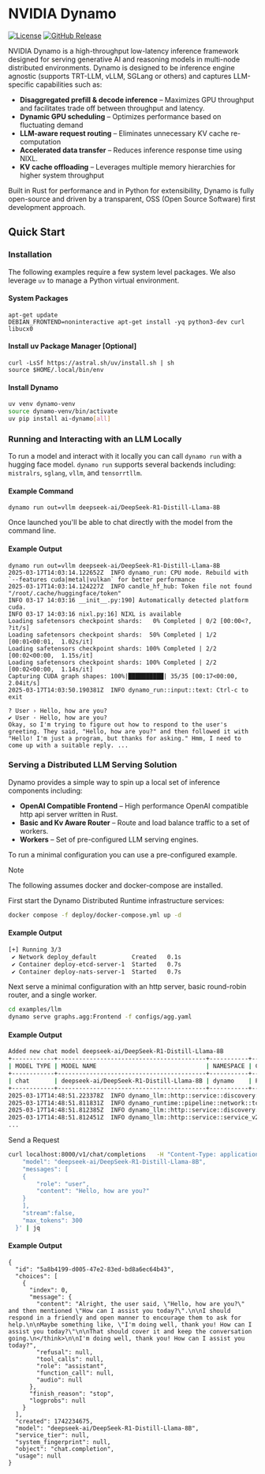 <!--
SPDX-FileCopyrightText: Copyright (c) 2024-2025 NVIDIA CORPORATION & AFFILIATES. All rights reserved.
SPDX-License-Identifier: Apache-2.0

Licensed under the Apache License, Version 2.0 (the "License");
you may not use this file except in compliance with the License.
You may obtain a copy of the License at

http://www.apache.org/licenses/LICENSE-2.0

Unless required by applicable law or agreed to in writing, software
distributed under the License is distributed on an "AS IS" BASIS,
WITHOUT WARRANTIES OR CONDITIONS OF ANY KIND, either express or implied.
See the License for the specific language governing permissions and
limitations under the License.
-->

# NVIDIA Dynamo

[![License](https://img.shields.io/badge/License-Apache_2.0-blue.svg)](https://opensource.org/licenses/Apache-2.0)
[![GitHub Release](https://img.shields.io/github/v/release/ai-dynamo/dynamo)](https://github.com/ai-dynamo/dynamo/releases/latest)

NVIDIA Dynamo is a high-throughput low-latency inference framework designed for serving generative AI and reasoning models in multi-node distributed environments. Dynamo is designed to be inference engine agnostic (supports TRT-LLM, vLLM, SGLang or others) and captures LLM-specific capabilities such as:

- **Disaggregated prefill & decode inference** – Maximizes GPU throughput and facilitates trade off between throughput and latency.
- **Dynamic GPU scheduling** – Optimizes performance based on fluctuating demand
- **LLM-aware request routing** – Eliminates unnecessary KV cache re-computation
- **Accelerated data transfer** – Reduces inference response time using NIXL.
- **KV cache offloading** – Leverages multiple memory hierarchies for higher system throughput

Built in Rust for performance and in Python for extensibility, Dynamo is fully open-source and driven by a transparent, OSS (Open Source Software) first development approach.

## Quick Start

### Installation

The following examples require a few system level packages.
We also leverage `uv` to manage a Python virtual environment.

#### System Packages

```
apt-get update
DEBIAN_FRONTEND=noninteractive apt-get install -yq python3-dev curl libucx0
```

#### Install uv Package Manager [Optional]

```
curl -LsSf https://astral.sh/uv/install.sh | sh
source $HOME/.local/bin/env
```

#### Install Dynamo


```bash
uv venv dynamo-venv
source dynamo-venv/bin/activate
uv pip install ai-dynamo[all]
```

### Running and Interacting with an LLM Locally

To run a model and interact with it locally you can call `dynamo
run` with a hugging face model. `dynamo run` supports several backends
including: `mistralrs`, `sglang`, `vllm`, and `tensorrtllm`.

#### Example Command

```
dynamo run out=vllm deepseek-ai/DeepSeek-R1-Distill-Llama-8B
```

Once launched you'll be able to chat directly with the model from the
command line.

#### Example Output
```
dynamo run out=vllm deepseek-ai/DeepSeek-R1-Distill-Llama-8B
2025-03-17T14:03:14.122652Z  INFO dynamo_run: CPU mode. Rebuild with `--features cuda|metal|vulkan` for better performance
2025-03-17T14:03:14.124227Z  INFO candle_hf_hub: Token file not found "/root/.cache/huggingface/token"
INFO 03-17 14:03:16 __init__.py:190] Automatically detected platform cuda.
INFO 03-17 14:03:16 nixl.py:16] NIXL is available
Loading safetensors checkpoint shards:   0% Completed | 0/2 [00:00<?, ?it/s]
Loading safetensors checkpoint shards:  50% Completed | 1/2 [00:01<00:01,  1.02s/it]
Loading safetensors checkpoint shards: 100% Completed | 2/2 [00:02<00:00,  1.15s/it]
Loading safetensors checkpoint shards: 100% Completed | 2/2 [00:02<00:00,  1.14s/it]
Capturing CUDA graph shapes: 100%|██████████| 35/35 [00:17<00:00,  2.04it/s]
2025-03-17T14:03:50.190381Z  INFO dynamo_run::input::text: Ctrl-c to exit
```

```
? User › Hello, how are you?
✔ User · Hello, how are you?
Okay, so I'm trying to figure out how to respond to the user's greeting. They said, "Hello, how are you?" and then followed it with "Hello! I'm just a program, but thanks for asking." Hmm, I need to come up with a suitable reply. ...
```

### Serving a Distributed LLM Serving Solution

Dynamo provides a simple way to spin up a local set of inference
components including:

- **OpenAI Compatible Frontend** – High performance OpenAI compatible http api server written in Rust.
- **Basic and Kv Aware Router** – Route and load balance traffic to a set of workers.
- **Workers** – Set of pre-configured LLM serving engines.

To run a minimal configuration you can use a pre-configured
example.

> [!NOTE]
> The following assumes docker and docker-compose are installed.

First start the Dynamo Distributed Runtime infrastructure
services:

```bash
docker compose -f deploy/docker-compose.yml up -d
```

#### Example Output

```bash
[+] Running 3/3
 ✔ Network deploy_default          Created   0.1s
 ✔ Container deploy-etcd-server-1  Started   0.7s
 ✔ Container deploy-nats-server-1  Started   0.7s
```

Next serve a minimal configuration with an http server, basic
round-robin router, and a single worker.



```bash
cd examples/llm
dynamo serve graphs.agg:Frontend -f configs/agg.yaml
```

#### Example Output
```bash
Added new chat model deepseek-ai/DeepSeek-R1-Distill-Llama-8B
+------------+------------------------------------------+-----------+-----------+------------------+
| MODEL TYPE | MODEL NAME                               | NAMESPACE | COMPONENT | ENDPOINT         |
+------------+------------------------------------------+-----------+-----------+------------------+
| chat       | deepseek-ai/DeepSeek-R1-Distill-Llama-8B | dynamo    | Processor | chat/completions |
+------------+------------------------------------------+-----------+-----------+------------------+
2025-03-17T14:48:51.223378Z  INFO dynamo_llm::http::service::discovery: added Chat model: deepseek-ai/DeepSeek-R1-Distill-Llama-8B
2025-03-17T14:48:51.811831Z  INFO dynamo_runtime::pipeline::network::tcp::server: tcp transport service on 10.20.56.81:44999
2025-03-17T14:48:51.812385Z  INFO dynamo_llm::http::service::discovery: added Chat model: deepseek-ai/DeepSeek-R1-Distill-Llama-8B
2025-03-17T14:48:51.812451Z  INFO dynamo_llm::http::service::service_v2: Starting HTTP service on: 0.0.0.0:8000 address="0.0.0.0:8000"
...
```

Send a Request

```bash
curl localhost:8000/v1/chat/completions   -H "Content-Type: application/json"   -d '{
    "model": "deepseek-ai/DeepSeek-R1-Distill-Llama-8B",
    "messages": [
    {
        "role": "user",
        "content": "Hello, how are you?"
    }
    ],
    "stream":false,
    "max_tokens": 300
  }' | jq
```

#### Example Output
```
{
  "id": "5a8b4199-d005-47e2-83ed-bd8a6ec64b43",
  "choices": [
    {
      "index": 0,
      "message": {
        "content": "Alright, the user said, \"Hello, how are you?\" and then mentioned \"How can I assist you today?\".\n\nI should respond in a friendly and open manner to encourage them to ask for help.\n\nMaybe something like, \"I'm doing well, thank you! How can I assist you today?\"\n\nThat should cover it and keep the conversation going.\n</think>\n\nI'm doing well, thank you! How can I assist you today?",
        "refusal": null,
        "tool_calls": null,
        "role": "assistant",
        "function_call": null,
        "audio": null
      },
      "finish_reason": "stop",
      "logprobs": null
    }
  ],
  "created": 1742234675,
  "model": "deepseek-ai/DeepSeek-R1-Distill-Llama-8B",
  "service_tier": null,
  "system_fingerprint": null,
  "object": "chat.completion",
  "usage": null
}
```

